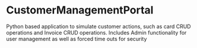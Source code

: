 ﻿# CustomerManagementPortal

Python based application to simulate customer actions, such as card CRUD operations and Invoice CRUD operations.
Includes Admin functionality for user management as well as forced time outs for security
